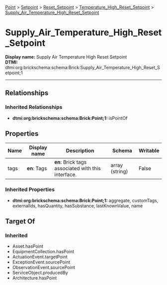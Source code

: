 [Point](../../../Point.md) > [Setpoint](../../Setpoint.md) > [Reset_Setpoint](../Reset_Setpoint.md) > [Temperature_High_Reset_Setpoint](Temperature_High_Reset_Setpoint.md) > [Supply_Air_Temperature_High_Reset_Setpoint](.)
# Supply_Air_Temperature_High_Reset_Setpoint

**Display name:** Supply Air Temperature High Reset Setpoint<br />
**DTMI:** dtmi:org:brickschema:schema:Brick:Supply_Air_Temperature_High_Reset_Setpoint;1

---
## Relationships
### Inherited Relationships
* **dtmi:org:brickschema:schema:Brick:Point;1:** isPointOf
## Properties
|Name|Display name|Description|Schema|Writable|
|-|-|-|-|-|
|tags|**en**: Tags|**en**: Brick tags associated with this interface.|array (string)|False|
### Inherited Properties
* **dtmi:org:brickschema:schema:Brick:Point;1:** aggregate, customTags, externalIds, hasQuantity, hasSubstance, lastKnownValue, name
## Target Of
### Inherited
* Asset.hasPoint
* EquipmentCollection.hasPoint
* ActuationEvent.targetPoint
* ExceptionEvent.sourcePoint
* ObservationEvent.sourcePoint
* ServiceObject.producedBy
* Architecture.hasPoint
